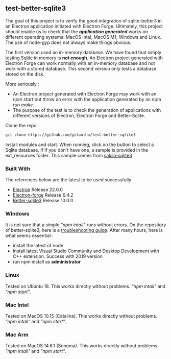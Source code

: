 ## test-better-sqlite3

The goal of this project is to verify the good integration of sqlite-better3 in an Electron application initiated with Electron Forge. Ultimately, this project should enable us to check that the ___application generated___ works on different operating systems: MacOS intel, MacOS M1, Windows and Linux. The use of node-gyp does not always make things obvious.

The first version used an in-memory database. We have found that simply testing Sqlite in memory is **not enough**. An Electron project generated with Electron Forge can 
work normally with an in-memory database and not work with a stored database. This second version only tests a database stored on the disk.

More seriously :
* An Electron project generated with Electron Forge may work with an _npm start_ but throw an error with the application generated by an npm _run make_.
* The purpose of the test is to check the generation of applications with different versions of Electron, Electron Forge and Better-Sqlite.

Clone the repo
```sh
git clone https://github.com/giloutho/test-better-sqlite3
```

Install modules and start. When running, click on the button to select a Sqlite database. If If you don't have one, a sample is provided in the ext_resources folder. This sample comes from [sakila-sqlite3](https://github.com/bradleygrant/sakila-sqlite3)

### Built With

The references below are the latest to be used successfully

* [Electron](https://www.electronjs.org/) Release 22.0.0
* [Electron-forge](https://github.com/electron-userland/electron-forge) Release 6.4.2
* [Better-sqlite3](https://github.com/JoshuaWise/better-sqlite3)  Release 10.0.0

### Windows
It is not sure that a simple _"npm intall"_ runs without errors. On the repository of better-sqlite3, here is a [troubleshooting guide](https://github.com/JoshuaWise/better-sqlite3/blob/master/docs/troubleshooting.md). After many hours, here is what seems essential :
* install the latest of node
* install latest Visual Studio Community and Desktop Development with C++ extension. Success with 2019 version
* run npm install as __administrator__

### Linux
Tested on Ubuntu 18. This works directly without problems. _"npm intall"_ and _"npm start"_.

### Mac Intel
Tested on MacOS 10.15 (Catalina). This works directly without problems. _"npm intall"_ and _"npm start"_.

### Mac Arm
Tested on MacOS 14.6.1 (Sonoma). This works directly without problems. _"npm intall"_ and _"npm start"_.
